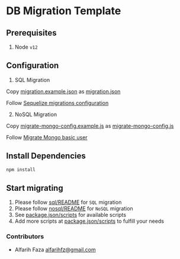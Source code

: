 # DB Migration Template

## Prerequisites

1. Node `v12`

## Configuration

1. SQL Migration

Copy [migration.example.json](sql/migration.example.json) as [migration.json](migration.json)

Follow [Sequelize migrations configuration](https://sequelize.org/docs/v6/other-topics/migrations/#configuration)

2. NoSQL Migration

Copy [migrate-mongo-config.example.js](nosql/migrate-mongo-config.example.js) as [migrate-mongo-config.js](migrate-mongo-config.js)

Follow [Migrate Mongo basic user](https://github.com/seppevs/migrate-mongo#basic-usage)

## Install Dependencies

```bash
npm install
```

## Start migrating

1. Please follow [sql/README](sql/README.md) for `SQL` migration
2. Please follow [nosql/README](nosql/README.md) for `NoSQL` migration
3. See [package.json/scripts](package.json) for available scripts
4. Add more scripts at [package.json/scripts](package.json) to fulfill your needs

### Contributors ###

- Alfarih Faza <alfarihfz@gmail.com>
